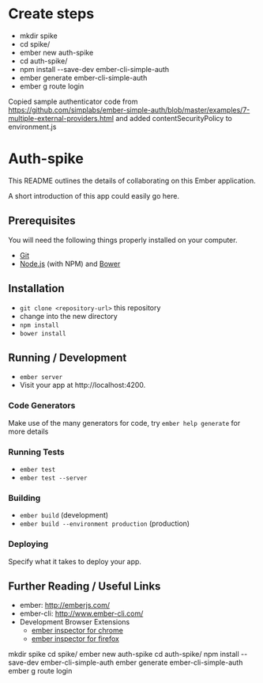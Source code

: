 # Create steps

* mkdir spike
* cd spike/
* ember new auth-spike
* cd auth-spike/
* npm install --save-dev ember-cli-simple-auth
* ember generate ember-cli-simple-auth
* ember g route login

Copied sample authenticator code from https://github.com/simplabs/ember-simple-auth/blob/master/examples/7-multiple-external-providers.html
 and added contentSecurityPolicy to environment.js

# Auth-spike

This README outlines the details of collaborating on this Ember application.

A short introduction of this app could easily go here.

## Prerequisites

You will need the following things properly installed on your computer.

* [Git](http://git-scm.com/)
* [Node.js](http://nodejs.org/) (with NPM) and [Bower](http://bower.io/)

## Installation

* `git clone <repository-url>` this repository
* change into the new directory
* `npm install`
* `bower install`

## Running / Development

* `ember server`
* Visit your app at http://localhost:4200.

### Code Generators

Make use of the many generators for code, try `ember help generate` for more details

### Running Tests

* `ember test`
* `ember test --server`

### Building

* `ember build` (development)
* `ember build --environment production` (production)

### Deploying

Specify what it takes to deploy your app.

## Further Reading / Useful Links

* ember: http://emberjs.com/
* ember-cli: http://www.ember-cli.com/
* Development Browser Extensions
  * [ember inspector for chrome](https://chrome.google.com/webstore/detail/ember-inspector/bmdblncegkenkacieihfhpjfppoconhi)
  * [ember inspector for firefox](https://addons.mozilla.org/en-US/firefox/addon/ember-inspector/)



mkdir spike
cd spike/
ember new auth-spike
cd auth-spike/
npm install --save-dev ember-cli-simple-auth
ember generate ember-cli-simple-auth
ember g route login
